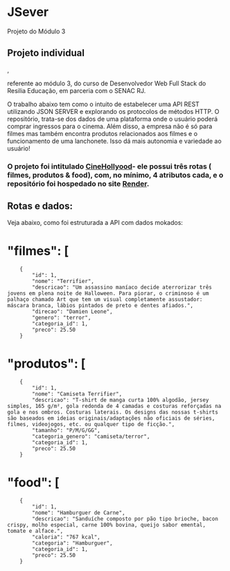 # JSever
 Projeto do Módulo 3
<h2>Projeto individual</h2>,<p> referente ao módulo 3, do curso de Desenvolvedor Web Full Stack do Resilia Educação, em parceria com o SENAC RJ.</p>

<p>O trabalho abaixo tem como o intuito de estabelecer uma API REST utilizando JSON SERVER e explorando os protocolos de métodos HTTP. O repositório, trata-se dos dados de uma plataforma onde o usuário poderá comprar ingressos para o cinema. Além disso, a empresa não é só para filmes mas também encontra produtos relacionados aos filmes e o funcionamento de uma lanchonete. Isso dá mais autonomia e variedade ao usuário!</p>

<h3>O projeto foi intitulado  <a href="http://localhost:3000">CineHollyood</a>- ele possui três rotas ( filmes, produtos & food), com, no mínimo, 4 atributos cada, e o repositório foi hospedado no site <a href="https://dashboard.render.com">Render</a>.</h3>   

<h2>Rotas e dados:</h2>
Veja abaixo, como foi estruturada a API com dados mokados:

# "filmes": [
        {
            "id": 1,
            "nome": "Terrifier",
            "descricao": "Um assassino maníaco decide aterrorizar três jovens em plena noite de Halloween. Para piorar, o criminoso é um palhaço chamado Art que tem um visual completamente assustador: máscara branca, lábios pintados de preto e dentes afiados.",
            "direcao": "Damien Leone",
            "genero": "terror",
            "categoria_id": 1,
            "preco": 25.50
        }

# "produtos": [
        {
            "id": 1,
            "nome": "Camiseta Terrifier",
            "descricao": "T-shirt de manga curta 100% algodão, jersey simples, 165 g/m², gola redonda de 4 camadas e costuras reforçadas na gola e nos ombros. Costuras laterais. Os designs das nossas t-shirts são baseados em ideias originais/adaptações não oficiais de séries, filmes, videojogos, etc. ou qualquer tipo de ficção.",
            "tamanho": "P/M/G/GG",
            "categoria_genero": "camiseta/terror",
            "categoria_id": 1,
            "preco": 25.50
        }

#  "food": [
        {
            "id": 1,
            "nome": "Hamburguer de Carne",
            "descricao": "Sanduíche composto por pão tipo brioche, bacon crispy, molho especial, carne 100% bovina, queijo sabor emental, tomate e alface.",
            "caloria": "767 kcal",
            "categoria": "Hamburguer",
            "categoria_id": 1,
            "preco": 25.50
        }
